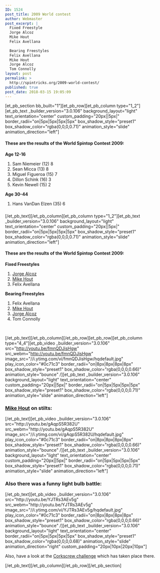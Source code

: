 ```yaml
---
ID: 1524
post_title: 2009 World contest
author: Webmaster
post_excerpt: |
  Fixed Freestyle
  Jorge Alcoz
  Mike Hout
  Felix Avellana
  
  Bearing Freestyles
  Felix Avellana
  Mike Hout
  Jorge Alcoz
  Tom Connolly
layout: post
permalink: >
  http://spintricks.org/2009-world-contest/
published: true
post_date: 2018-03-15 19:05:09
---
```

[et_pb_section bb_built="1"][et_pb_row][et_pb_column type="1_2"][et_pb_text _builder_version="3.0.106" background_layout="light" text_orientation="center" custom_padding="20px||5px|" border_radii="on|5px|5px|5px|5px" box_shadow_style="preset1" box_shadow_color="rgba(0,0,0,0.71)" animation_style="slide" animation_direction="left"]
<h4>These are the results of the World Spintop Contest 2009:</h4>
<strong>Age 12-16</strong>

1. Sam Niemeier (12) 8
1. Sean Micca (13) 8
3. Miguel Figueroa (15) 7
4. Dillon Schink (16) 3
5. Kevin Newell (15) 2

<strong>Age 30-44</strong>
<ol>
 	<li>Hans VanDan Elzen (35) 6</li>
</ol>
<h3></h3>
[/et_pb_text][/et_pb_column][et_pb_column type="1_2"][et_pb_text _builder_version="3.0.106" background_layout="light" text_orientation="center" custom_padding="20px||5px|" border_radii="on|5px|5px|5px|5px" box_shadow_style="preset1" box_shadow_color="rgba(0,0,0,0.71)" animation_style="slide" animation_direction="left"]
<h4>These are the results of the World Spintop Contest 2009:</h4>
<strong>Fixed Freestyles</strong>
<ol>
 	<li><a href="/category/spinners/ta0">Jorge Alcoz</a></li>
 	<li><a href="/category/spinners/mike-hout">Mike Hout</a></li>
 	<li>Felix Avellana</li>
</ol>
<strong>Bearing Freestyles</strong>
<ol>
 	<li>Felix Avellana</li>
 	<li><a href="/category/spinners/mike-hout">Mike Hout</a></li>
 	<li><a href="/category/spinners/ta0">Jorge Alcoz</a></li>
 	<li>Tom Connolly</li>
</ol>
&nbsp;

[/et_pb_text][/et_pb_column][/et_pb_row][et_pb_row][et_pb_column type="4_4"][et_pb_video _builder_version="3.0.106" src="http://youtu.be/fmnQDJisHgw" src_webm="http://youtu.be/fmnQDJisHgw" image_src="//i.ytimg.com/vi/fmnQDJisHgw/hqdefault.jpg" play_icon_color="#0c71c3" border_radii="on|8px|8px|8px|8px" box_shadow_style="preset1" box_shadow_color="rgba(0,0,0,0.66)" animation_style="bounce" /][et_pb_text _builder_version="3.0.106" background_layout="light" text_orientation="center" custom_padding="20px||5px|" border_radii="on|5px|5px|5px|5px" box_shadow_style="preset1" box_shadow_color="rgba(0,0,0,0.71)" animation_style="slide" animation_direction="left"]
<h3><a href="/category/spinners/mike-hout">Mike Hout</a> on stilts:</h3>
[/et_pb_text][et_pb_video _builder_version="3.0.106" src="http://youtu.be/gAqpS5R382U" src_webm="http://youtu.be/gAqpS5R382U" image_src="//i.ytimg.com/vi/gAqpS5R382U/hqdefault.jpg" play_icon_color="#0c71c3" border_radii="on|8px|8px|8px|8px" box_shadow_style="preset1" box_shadow_color="rgba(0,0,0,0.66)" animation_style="bounce" /][et_pb_text _builder_version="3.0.106" background_layout="light" text_orientation="center" custom_padding="20px||5px|" border_radii="on|5px|5px|5px|5px" box_shadow_style="preset1" box_shadow_color="rgba(0,0,0,0.71)" animation_style="slide" animation_direction="left"]
<h3>Also there was a funny light bulb battle:</h3>
[/et_pb_text][et_pb_video _builder_version="3.0.106" src="http://youtu.be/YJTRs3AEv5g" src_webm="http://youtu.be/YJTRs3AEv5g" image_src="//i.ytimg.com/vi/YJTRs3AEv5g/hqdefault.jpg" play_icon_color="#0c71c3" border_radii="on|8px|8px|8px|8px" box_shadow_style="preset1" box_shadow_color="rgba(0,0,0,0.66)" animation_style="bounce" /][et_pb_text _builder_version="3.0.106" background_layout="light" text_orientation="center" border_radii="on|5px|5px|5px|5px" box_shadow_style="preset1" box_shadow_color="rgba(0,0,0,0.68)" animation_style="slide" animation_direction="right" custom_padding="20px|10px|20px|10px"]

Also, have a look at the <a href="/2009-corkscrew-challenge">Corkscrew challenge</a> which has taken place there.

[/et_pb_text][/et_pb_column][/et_pb_row][/et_pb_section]